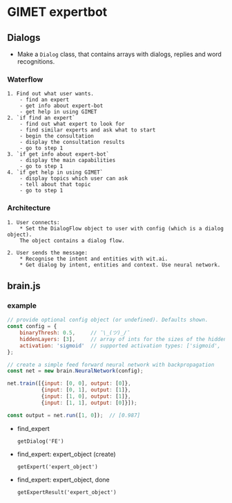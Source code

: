 # GIMET expertbot
## Dialogs

* Make a `Dialog` class, that contains arrays with dialogs, replies and word recognitions.

### Waterflow

    1. Find out what user wants.
        - find an expert
        - get info about expert-bot
        - get help in using GIMET
    2. `if find an expert`
        - find out what expert to look for
        - find similar experts and ask what to start
        - begin the consultation
        - display the consultation results
        - go to step 1
    3. `if get info about expert-bot`
        - display the main capabilities
        - go to step 1
    4. `if get help in using GIMET`
        - display topics which user can ask
        - tell about that topic
        - go to step 1

### Architecture

    1. User connects:
        * Set the DialogFlow object to user with config (which is a dialog object).
        The object contains a dialog flow.

    2. User sends the message:
        * Recognise the intent and entities with wit.ai.
        * Get dialog by intent, entities and context. Use neural network.

## brain.js

### example
```javascript
// provide optional config object (or undefined). Defaults shown.
const config = {
    binaryThresh: 0.5,     // ¯\_(ツ)_/¯
    hiddenLayers: [3],     // array of ints for the sizes of the hidden layers in the network
    activation: 'sigmoid'  // supported activation types: ['sigmoid', 'relu', 'leaky-relu', 'tanh']
};

// create a simple feed forward neural network with backpropagation
const net = new brain.NeuralNetwork(config);

net.train([{input: [0, 0], output: [0]},
           {input: [0, 1], output: [1]},
           {input: [1, 0], output: [1]},
           {input: [1, 1], output: [0]}]);

const output = net.run([1, 0]);  // [0.987]
```




* find_expert

    `getDialog('FE')`

* find_expert: expert_object (create)

    `getExpert('expert_object')`

* find_expert: expert_object, done

    `getExpertResult('expert_object')`


